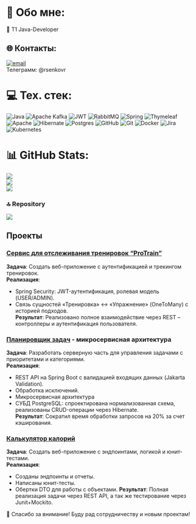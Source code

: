 # 💫 Обо мне:
💼 T1 Java-Developer<br>


## 🌐 Контакты:
[![email](https://img.shields.io/badge/Email-D14836?logo=gmail&logoColor=white)](mailto:roma.esenkov@yandex.ru)
<br>Телеграмм: @rsenkovr

# 💻 Тех. стек:
![Java](https://img.shields.io/badge/java-%23ED8B00.svg?style=for-the-badge&logo=openjdk&logoColor=white) ![Apache Kafka](https://img.shields.io/badge/Apache%20Kafka-000?style=for-the-badge&logo=apachekafka) ![JWT](https://img.shields.io/badge/JWT-black?style=for-the-badge&logo=JSON%20web%20tokens) ![RabbitMQ](https://img.shields.io/badge/rabbitmq-FF6600?style=for-the-badge&logo=rabbitmq&logoColor=white) ![Spring](https://img.shields.io/badge/spring-%236DB33F.svg?style=for-the-badge&logo=spring&logoColor=white) ![Thymeleaf](https://img.shields.io/badge/Thymeleaf-%23005C0F.svg?style=for-the-badge&logo=Thymeleaf&logoColor=white) ![Apache](https://img.shields.io/badge/apache-%23D42029.svg?style=for-the-badge&logo=apache&logoColor=white) ![Hibernate](https://img.shields.io/badge/Hibernate-59666C?style=for-the-badge&logo=Hibernate&logoColor=white) ![Postgres](https://img.shields.io/badge/postgres-%23316192.svg?style=for-the-badge&logo=postgresql&logoColor=white) ![GitHub](https://img.shields.io/badge/github-%23121011.svg?style=for-the-badge&logo=github&logoColor=white) ![Git](https://img.shields.io/badge/git-%23F05033.svg?style=for-the-badge&logo=git&logoColor=white) ![Docker](https://img.shields.io/badge/docker-%230db7ed.svg?style=for-the-badge&logo=docker&logoColor=white) ![Jira](https://img.shields.io/badge/jira-%230A0FFF.svg?style=for-the-badge&logo=jira&logoColor=white) ![Kubernetes](https://img.shields.io/badge/kubernetes-%23326ce5.svg?style=for-the-badge&logo=kubernetes&logoColor=white)
# 📊 GitHub Stats:
![](https://github-readme-stats.vercel.app/api?username=Resenkov&theme=dark&hide_border=false&include_all_commits=false&count_private=false)<br/>
![](https://nirzak-streak-stats.vercel.app/?user=Resenkov&theme=dark&hide_border=false)<br/>
![](https://github-readme-stats.vercel.app/api/top-langs/?username=Resenkov&theme=dark&hide_border=false&include_all_commits=false&count_private=false&layout=compact)

### 🔝 Repository
![](https://github-contributor-stats.vercel.app/api?username=Resenkov&limit=5&theme=dark&combine_all_yearly_contributions=true)

<!-- Proudly created with GPRM ( https://gprm.itsvg.in ) -->

## Проекты

### [Сервис для отслеживания тренировок “ProTrain”](https://github.com/Resenkov/protrain-pet-project)
**Задача**: Создать веб-приложение с аутентификацией и трекингом тренировок.  
**Реализация**:
- Spring Security: JWT-аутентификация, ролевая модель (USER/ADMIN).
- Связь сущностей «Тренировка» ↔ «Упражнение» (OneToMany) с историей подходов.  
**Результат**: Реализовано полное взаимодействие через REST – контроллеры и аутентификация пользователя.

### [Планировщик задач](https://github.com/Resenkov/planner-microservices) - микросервисная архитектура
**Задача**: Разработать серверную часть для управления задачами с приоритетами и категориями.  
**Реализация**:
- REST API на Spring Boot с валидацией входящих данных (Jakarta Validation).
- Обработка исключений.
- Микросервисная архитектура
- СУБД PostgreSQL: спроектирована нормализованная схема, реализованы CRUD-операции через Hibernate.  
**Результат**: Сократил время обработки запросов на 20% за счет кэширования.

### [Калькулятор калорий](https://github.com/Resenkov/calorie-tracker)
**Задача**: Создать веб-приложение с эндпоинтами, логикой и юнит-тестами.  
**Реализация**:
- Созданы эндпоинты и отчеты.
- Написаны юнит-тесты.
- Обертки DTO для работы с объектами.
**Результат**: Полная реализация задачи через REST API, а так же тестирование через Junit+Mockito.


🌟 Спасибо за внимание! Буду рад сотрудничеству и новым проектам!
